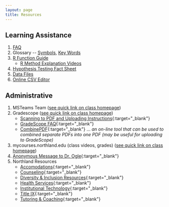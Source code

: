 ```yaml
---
layout: page
title: Resources
---
```



## Learning Assistance
1. [FAQ](FAQ)
1. Glossary -- [Symbols](symbols), [Key Words](definitions)
1. [R Function Guide](MTH107-RGuide.pdf)
    * [R Method Explanation Videos](RVideos)
1. [Hypothesis Testing Fact Sheet](MTH107-HOGuide.pdf)
1. [Data Files](data_107)
1. [Online CSV Editor](https://extendsclass.com/csv-editor.html)
<!---1. [Possible short answer questions for quizzes](ShortAnswerQuestions)--->

## Administrative
1. MSTeams Team ([see quick link on class homepage](../))
1. Gradescope ([see quick link on class homepage](../))
    * [Scanning to PDF and Uploading Instructions](https://gradescope-static-assets.s3-us-west-2.amazonaws.com/help/submitting_hw_guide.pdf){:target="_blank"}
    * [GradeScope FAQ](https://gradescope-static-assets.s3-us-west-2.amazonaws.com/help/submitting_hw_guide.pdf){:target="_blank"}
    * [CombinePDF](https://combinepdf.com/){:target="_blank"} ... *an on-line tool that can be used to combined separate PDFs into one PDF (may be useful for uploading to GradeScope)*
1. mycourses.northland.edu (class videos, grades) ([see quick link on class homepage](../))
1. [Anonymous Message to Dr. Ogle](https://www.surveymonkey.com/r/KC87PJW){:target="_blank"}
1. Northland Resources
    * [Accomodations](https://my.northland.edu/campus-life/student-welfare/accommodations/){:target="_blank"}
    * [Counseling](https://my.northland.edu/campus-life/student-welfare/counseling/){:target="_blank"}
    * [Diversity & Inclusion Resources](https://my.northland.edu/campus-life/diversity/){:target="_blank"}
    * [Health Services](https://my.northland.edu/campus-life/student-welfare/health/){:target="_blank"}
    * [Institutional Technology](https://my.northland.edu/campus-life/campus-services/technology/){:target="_blank"}
    * [Title IX](https://my.northland.edu/campus-life/safe-campus/titleix/){:target="_blank"}
    * [Tutoring & Coaching](https://my.northland.edu/academics/acadmic-support/){:target="_blank"}
